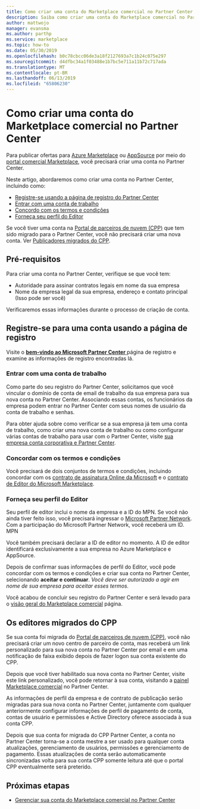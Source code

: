 ```yaml
---
title: Como criar uma conta do Marketplace comercial no Partner Center
description: Saiba como criar uma conta do Marketplace comercial no Partner Center.
author: mattwojo
manager: evansma
ms.author: parthp
ms.service: marketplace
ms.topic: how-to
ms.date: 05/30/2019
ms.openlocfilehash: b0c78cbcc06de3a18f2127693a7c1b24c075e297
ms.sourcegitcommit: d4dfbc34a1f03488e1b7bc5e711a11b72c717ada
ms.translationtype: MT
ms.contentlocale: pt-BR
ms.lasthandoff: 06/13/2019
ms.locfileid: "65806230"
---
```

# <a name="how-to-create-a-commercial-marketplace-account-in-partner-center"></a>Como criar uma conta do Marketplace comercial no Partner Center

Para publicar ofertas para [Azure Marketplace](https://azuremarketplace.microsoft.com/) ou [AppSource](https://appsource.microsoft.com/) por meio do [portal comercial Marketplace](https://partner.microsoft.com/dashboard/commercial-marketplace/offers), você precisará criar uma conta no Partner Center.  

Neste artigo, abordaremos como criar uma conta no Partner Center, incluindo como: 

- [Registre-se usando a página de registro do Partner Center](#register-for-an-account-using-the-enrollment-page)
- [Entrar com uma conta de trabalho](#sign-in-with-a-work-account)
- [Concordo com os termos e condições](#agree-to-terms-and-conditions) 
- [Forneça seu perfil do Editor](#provide-your-publisher-profile)

Se você tiver uma conta na [Portal de parceiros de nuvem (CPP)](https://cloudpartner.azure.com) que tem sido migrado para o Partner Center, você não precisará criar uma nova conta. Ver [Publicadores migrados do CPP](#publishers-migrated-from-cpp). 

## <a name="prerequisites"></a>Pré-requisitos

Para criar uma conta no Partner Center, verifique se que você tem:

- Autoridade para assinar contratos legais em nome da sua empresa
- Nome da empresa legal da sua empresa, endereço e contato principal (Isso pode ser você)

Verificaremos essas informações durante o processo de criação de conta.

## <a name="register-for-an-account-using-the-enrollment-page"></a>Registre-se para uma conta usando a página de registro 

Visite o [ **bem-vindo ao Microsoft Partner Center** ](https://partner.microsoft.com/dashboard/account/v3/enrollment/introduction/azureisv) página de registro e examine as informações de registro encontradas lá.

### <a name="sign-in-with-a-work-account"></a>Entrar com uma conta de trabalho

Como parte do seu registro do Partner Center, solicitamos que você vincular o domínio de conta de email de trabalho da sua empresa para sua nova conta no Partner Center. Associando essas contas, os funcionários da empresa podem entrar no Partner Center com seus nomes de usuário da conta de trabalho e senhas.

Para obter ajuda sobre como verificar se a sua empresa já tem uma conta de trabalho, como criar uma nova conta de trabalho ou como configurar várias contas de trabalho para usar com o Partner Center, visite [sua empresa conta corporativa e Partner Center](./company-work-accounts.md). 

### <a name="agree-to-terms-and-conditions"></a>Concordar com os termos e condições

Você precisará de dois conjuntos de termos e condições, incluindo concordar com os [contrato de assinatura Online da Microsoft](https://go.microsoft.com/fwlink/?LinkId=870457) e o [contrato de Editor do Microsoft Marketplace](https://go.microsoft.com/fwlink/?linkid=843476).


### <a name="provide-your-publisher-profile"></a>Forneça seu perfil do Editor

Seu perfil de editor inclui o nome da empresa e a ID do MPN. Se você não ainda tiver feito isso, você precisará ingressar o [Microsoft Partner Network](https://partner.microsoft.com/commercial). Com a participação do Microsoft Partner Network, você receberá um ID. MPN 

Você também precisará declarar a ID de editor no momento. A ID de editor identificará exclusivamente a sua empresa no Azure Marketplace e AppSource. 

Depois de confirmar suas informações de perfil do Editor, você pode concordar com os termos e condições e criar sua conta no Partner Center, selecionando **aceitar e continuar**. *Você deve ser autorizado a agir em nome de sua empresa para aceitar esses termos.*

Você acabou de concluir seu registro do Partner Center e será levado para o [visão geral do Marketplace comercial](./commercial-marketplace-overview.md) página.


## <a name="publishers-migrated-from-cpp"></a>Os editores migrados do CPP

Se sua conta foi migrada do [Portal de parceiros de nuvem (CPP)](https://cloudpartner.azure.com), você não precisará criar um novo centro de parceiro de conta, mas receberá um link personalizado para sua nova conta no Partner Center por email e em uma notificação de faixa exibido depois de fazer logon sua conta existente do CPP.

Depois que você tiver habilitado sua nova conta no Partner Center, visite este link personalizado, você pode retornar à sua conta, visitando a [painel Marketplace comercial](https://partner.microsoft.com/dashboard/commercial-marketplace/) no Partner Center.

As informações de perfil da empresa e de contrato de publicação serão migradas para sua nova conta no Partner Center, juntamente com qualquer anteriormente configurar informações de perfil de pagamento de conta, contas de usuário e permissões e Active Directory oferece associada à sua conta CPP. 

Depois que sua conta for migrada do CPP Partner Center, a conta no Partner Center torna-se a conta mestre a ser usado para qualquer conta atualizações, gerenciamento de usuários, permissões e gerenciamento de pagamento. Essas atualizações de conta serão automaticamente sincronizadas volta para sua conta CPP somente leitura até que o portal CPP eventualmente será preterido. 

## <a name="next-steps"></a>Próximas etapas

- [Gerenciar sua conta do Marketplace comercial no Partner Center](./manage-account.md) 
